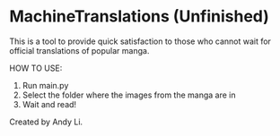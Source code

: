 # MachineTranslations (Unfinished)

This is a tool to provide quick satisfaction to those who cannot wait for official translations of popular manga. 

HOW TO USE:

1. Run main.py
2. Select the folder where the images from the manga are in
4. Wait and read!

Created by Andy Li.
